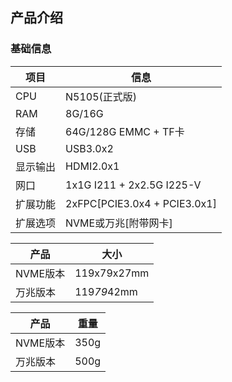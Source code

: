 ## 产品介绍

### 基础信息

|项目|信息|
|  ----  | ----  |
|CPU|N5105(正式版)|
|RAM|8G/16G|
|存储|64G/128G EMMC + TF卡|
|USB|USB3.0x2|
|显示输出|HDMI2.0x1|
|网口|1x1G I211 + 2x2.5G I225-V|
|扩展功能|2xFPC[PCIE3.0x4 + PCIE3.0x1]|
|扩展选项|NVME或万兆[附带网卡]|


|产品|大小|
|  ----  | ----  |
|NVME版本|119x79x27mm|
|万兆版本|119*79*42mm|

|产品|重量|
|  ----  | ----  |
|NVME版本|350g|
|万兆版本|500g|
